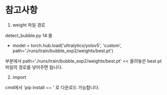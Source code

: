 
# 참고사항

1) weight 파일 경로

detect_bubble.py 14 줄

- model = torch.hub.load('ultralytics/yolov5', 'custom', path='./runs/train/bubble_exp2/weights/best.pt')

부분에서
path='./runs/train/bubble_exp2/weights/best.pt' << 올려놓은 best.pt 파일의 경로를 넣어주면 됩니다.

2) import

cmd에서 'pip install ~~ ' 로 다운로드 가능합니다.
